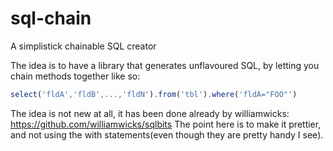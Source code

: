sql-chain
=========

A simplistick chainable SQL creator

The idea is to have a library that generates unflavoured SQL, by letting you chain methods together like so:

```Javascript
select('fldA','fldB',...,'fldN').from('tbl').where('fldA="FOO"')
```

The idea is not new at all, it has been done already by williamwicks: https://github.com/williamwicks/sqlbits
The point here is to make it prettier, and not using the with statements(even though they are pretty handy I see).
